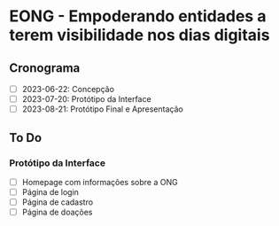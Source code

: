 # EONG - Empoderando entidades a terem visibilidade nos dias digitais

## Cronograma

- [ ] 2023-06-22: Concepção
- [ ] 2023-07-20: Protótipo da Interface
- [ ] 2023-08-21: Protótipo Final e Apresentação

## To Do

### Protótipo da Interface

- [ ] Homepage com informações sobre a ONG
- [ ] Página de login
- [ ] Página de cadastro
- [ ] Página de doações
